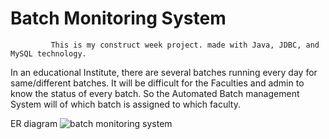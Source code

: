 # Batch Monitoring System

             This is my construct week project. made with Java, JDBC, and MySQL technology.


In an educational Institute, there are several batches running every day for
same/different batches. It will be difficult for the Faculties and admin to know the status
of every batch. So the Automated Batch management System will of which batch is
assigned to which faculty.



ER diagram
![batch monitoring system](https://user-images.githubusercontent.com/115460380/233270519-17761a8e-50f3-416d-b75b-0f3738113473.png)


